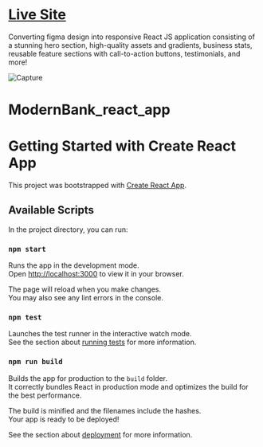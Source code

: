 # [Live Site](https://modernbank-rismaili.netlify.app/)

Converting figma design into responsive React JS application consisting of a stunning hero section, high-quality assets and gradients, business stats, reusable feature sections with call-to-action buttons, testimonials, and more!

![Capture](https://user-images.githubusercontent.com/101756045/201734239-45af1e9d-82ee-44bc-a41f-312edfc5da5f.PNG)




# ModernBank_react_app

# Getting Started with Create React App

This project was bootstrapped with [Create React App](https://github.com/facebook/create-react-app).

## Available Scripts

In the project directory, you can run:

### `npm start`

Runs the app in the development mode.\
Open [http://localhost:3000](http://localhost:3000) to view it in your browser.

The page will reload when you make changes.\
You may also see any lint errors in the console.

### `npm test`

Launches the test runner in the interactive watch mode.\
See the section about [running tests](https://facebook.github.io/create-react-app/docs/running-tests) for more information.

### `npm run build`

Builds the app for production to the `build` folder.\
It correctly bundles React in production mode and optimizes the build for the best performance.

The build is minified and the filenames include the hashes.\
Your app is ready to be deployed!

See the section about [deployment](https://facebook.github.io/create-react-app/docs/deployment) for more information.

